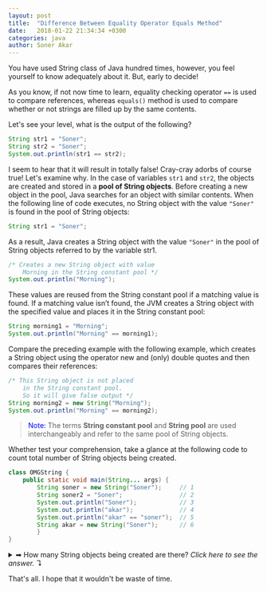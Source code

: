 ```yaml
---
layout: post
title:  "Difference Between Equality Operator Equals Method"
date:   2018-01-22 21:34:34 +0300
categories: java
author: Soner Akar
---
```


You have used String class of Java hundred times, however, you feel yourself to know adequately about it. But, early to decide!

As you know, if not now time to learn, equality checking operator `==` is used to compare references, whereas `equals()` method is used to compare whether or not strings are filled up by the same contents.

Let's see your level, what is the output of the following?

```java
String str1 = "Soner";
String str2 = "Soner";
System.out.println(str1 == str2);
```

I seem to hear that it will result in totally false! Cray-cray adorbs of course true! Let's examine why. In the case of variables `str1` and `str2`, the objects are created and stored in a **pool of String objects**. Before creating a new object in the pool, Java searches for an object with similar contents. When the following line of code executes, no String object with the value
`"Soner"` is found in the pool of String objects:

```java
String str1 = "Soner";
```

As a result, Java creates a String object with the value `"Soner"` in the pool of String
objects referred to by the variable str1.

```java
/* Creates a new String object with value
    Morning in the String constant pool */
System.out.println("Morning");
```

These values are reused from the String constant pool if a matching value is found. If
a matching value isn’t found, the JVM creates a String object with the specified value
and places it in the String constant pool:

```java
String morning1 = "Morning";
System.out.println("Morning" == morning1);
```

Compare the preceding example with the following example, which creates a String
object using the operator new and (only) double quotes and then compares their
references:

```java
/* This String object is not placed
	in the String constant pool.
	So it will give false output */
String morning2 = new String("Morning");
System.out.println("Morning" == morning2);
```

<blockquote><p>
<span style="color:blue">Note:</span> The terms <b>String constant pool</b> and <b>String pool</b> are used interchangeably and refer to the same pool of String objects.
</p></blockquote>

Whether test your comprehension, take a glance at the following code to count total number of String objects being created.

```java
class OMGString {
	public static void main(String... args) {
		String soner = new String("Soner"); 	// 1
		String soner2 = "Soner";				// 2
		System.out.println("Soner");			// 3
		System.out.println("akar");				// 4
		System.out.println("akar" == "soner");	// 5
		String akar = new String("Soner");		// 6
		}
}
```

<details>
  <summary>
➡ How many String objects being created are there?
<i>Click here to see the answer.</i> ↴
 </summary>

* The code at ① creates a new String object with the value `"Soner"`. This object
is not placed in the String constant pool.
* The code at ② creates a new String object with the value `"Soner"` and places
it in the String constant pool.
* The code at ③ doesn’t need to create any new String object. It reuses the
String object with the value `"Soner"` that already existed in the String con-
stant pool.
* The code at ④ creates a new String object with the value `"akar"` and places
it in the String constant pool.
* The code at ⑤ reuses the String value `"akar"` from the String constant
pool. It creates a String object with the value "soner" in the String con-
stant pool (note the difference in the case of letters—Java is case-sensitive and
`"Soner"` is not the same as `"soner"` ).
* The code at ⑥ creates a new String object with the value `"Soner"`.


<blockquote><p>
<span style="color:blue">Answer:</span>
<i>The previous code creates a total of five String objects.</i>
</p></blockquote>

</details>


That's all. I hope that it wouldn't be waste of time.
